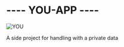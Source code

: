 #  ---- YOU-APP ----  
![YOU](https://img.shields.io/badge/YOU-_-black?style=for-the-badge&labelColor=orange)

A side project for handling with a private data 
